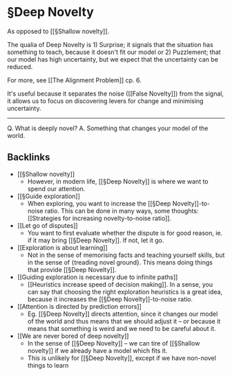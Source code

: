 # §Deep Novelty
As opposed to [[§Shallow novelty]].

The qualia of Deep Novelty is 1) Surprise; it signals that the situation has something to teach, because it doesn't fit our model or 2) Puzzlement; that our model has high uncertainty, but we expect that the uncertainty can be reduced. 

For more, see [[The Alignment Problem]] cp. 6.

It's useful because it separates the noise ([[False Novelty]]) from the signal, it allows us to focus on discovering levers for change and minimising uncertainty.

---

Q. What is deeply novel?
A. Something that changes your model of the world.

## Backlinks
* [[§Shallow novelty]]
	* However, in modern life, [[§Deep Novelty]] is where we want to spend our attention.
* [[§Guide exploration]]
	* When exploring, you want to increase the [[§Deep Novelty]]-to-noise ratio. This can be done in many ways, some thoughts: [[Strategies for increasing novelty-to-noise ratio]].
* [[Let go of disputes]]
	* You want to first evaluate whether the dispute is for good reason, ie. if it may bring [[§Deep Novelty]]. If not, let it go.
* [[Exploration is about learning]]
	* Not in the sense of memorising facts and teaching yourself skills, but in the sense of {treading novel ground}. This means doing things that provide [[§Deep Novelty]].
* [[Guiding exploration is necessary due to infinite paths]]
	* [[Heuristics increase speed of decision making]].  In a sense, you can say that choosing the right exploration heuristics is a great idea, because it increases the [[§Deep Novelty]]-to-noise ratio.
* [[Attention is directed by prediction errors]]
	* Eg. [[§Deep Novelty]] directs attention, since it changes our model of the world and thus means that we should adjust it – or because it means that something is weird and we need to be careful about it.
* [[We are never bored of deep novelty]]
	* In the sense of [[§Deep Novelty]] – we can tire of [[§Shallow novelty]] if we already have a model which fits it.
	* This is unlikely for [[§Deep Novelty]], except if we have non-novel things to learn

<!-- #work -->

<!-- {BearID:C95C0D3C-1F60-4F8E-B200-86AEF178A7E1-15756-0000130BA6C97DAF} -->
